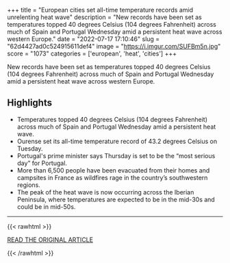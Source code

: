 +++
title = "European cities set all-time temperature records amid unrelenting heat wave"
description = "New records have been set as temperatures topped 40 degrees Celsius (104 degrees Fahrenheit) across much of Spain and Portugal Wednesday amid a persistent heat wave across western Europe."
date = "2022-07-17 17:10:46"
slug = "62d4427ad0c524915611def4"
image = "https://i.imgur.com/SUFBm5n.jpg"
score = "1073"
categories = ['european', 'heat', 'cities']
+++

New records have been set as temperatures topped 40 degrees Celsius (104 degrees Fahrenheit) across much of Spain and Portugal Wednesday amid a persistent heat wave across western Europe.

## Highlights

- Temperatures topped 40 degrees Celsius (104 degrees Fahrenheit) across much of Spain and Portugal Wednesday amid a persistent heat wave.
- Ourense set its all-time temperature record of 43.2 degrees Celsius on Tuesday.
- Portugal's prime minister says Thursday is set to be the “most serious day” for Portugal.
- More than 6,500 people have been evacuated from their homes and campsites in France as wildfires rage in the country’s southwestern regions.
- The peak of the heat wave is now occurring across the Iberian Peninsula, where temperatures are expected to be in the mid-30s and could be in mid-50s.

---

{{< rawhtml >}}
  <p class="article-category">
    <a target="_blank" href="https://www.cnn.com/2022/07/14/weather/western-europe-heat-wave-wildfires-intl/index.html">READ THE ORIGINAL ARTICLE</a>
  </p>
{{< /rawhtml >}}
